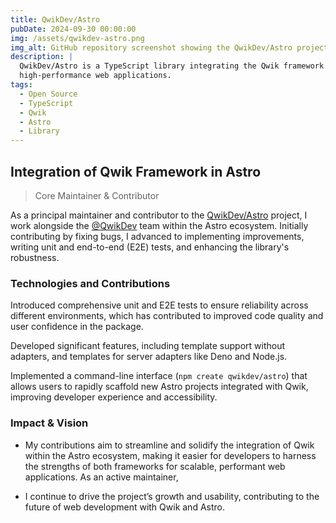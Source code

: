 ```yaml
---
title: QwikDev/Astro
pubDate: 2024-09-30 00:00:00
img: /assets/qwikdev-astro.png
img_alt: GitHub repository screenshot showing the QwikDev/Astro project structure and documentation.
description: |
  QwikDev/Astro is a TypeScript library integrating the Qwik framework into Astro for optimized,
  high-performance web applications.
tags:
  - Open Source
  - TypeScript
  - Qwik
  - Astro
  - Library
---
```


## Integration of Qwik Framework in Astro

> Core Maintainer & Contributor

As a principal maintainer and contributor
to the [QwikDev/Astro](https://github.com/QwikDev/astro) project, I work alongside
the [@QwikDev](https://github.com/QwikDev) team within the Astro ecosystem.
Initially contributing by fixing bugs, I advanced to implementing improvements,
writing unit and end-to-end (E2E) tests, and enhancing the library's robustness.

### Technologies and Contributions

Introduced comprehensive unit and E2E tests to ensure reliability
across different environments, which has contributed to improved code quality
and user confidence in the package.

Developed significant features, including template support without adapters,
and templates for server adapters like Deno and Node.js.

Implemented a command-line interface (`npm create qwikdev/astro`)
that allows users to rapidly scaffold new Astro projects integrated with Qwik,
improving developer experience and accessibility.

### Impact & Vision

- My contributions aim to streamline and solidify the integration
of Qwik within the Astro ecosystem, making it easier for developers
to harness the strengths of both frameworks for scalable,
performant web applications. As an active maintainer,

- I continue to drive the project’s growth and usability,
contributing to the future of web development with Qwik and Astro.
